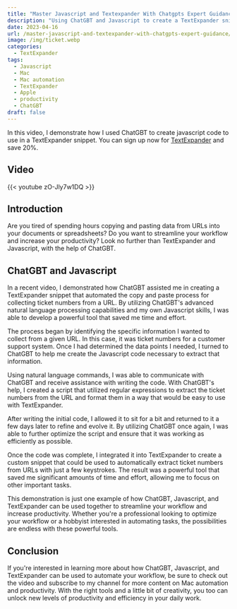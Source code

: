 ```yaml
---
title: "Master Javascript and Textexpander With Chatgpts Expert Guidance"
description: "Using ChatGBT and Javascript to create a TextExpander snippet"
date: 2023-04-16
url: /master-javascript-and-textexpander-with-chatgpts-expert-guidance/
image: /img/ticket.webp
categories:
  - TextExpander
tags:
  - Javascript
  - Mac
  - Mac automation
  - TextExpander
  - Apple
  - productivity
  - ChatGBT
draft: false
---
```


In this video, I  demonstrate how I used ChatGBT to create javascript code to use in a TextExpander snippet. You can sign up now for [TextExpander](https://shareasale.com/r.cfm?b=1244193&amp;u=2423013&amp;m=81274&amp;urllink=&amp;afftrack=) and save 20%.

## Video

{{< youtube zO-Jly7w1DQ >}}

## Introduction

Are you tired of spending hours copying and pasting data from URLs into your documents or spreadsheets? Do you want to streamline your workflow and increase your productivity? Look no further than TextExpander and Javascript, with the help of ChatGBT.

## ChatGBT and Javascript

In a recent video, I demonstrated how ChatGBT assisted me in creating a TextExpander snippet that automated the copy and paste process for collecting ticket numbers from a URL. By utilizing ChatGBT's advanced natural language processing capabilities and my own Javascript skills, I was able to develop a powerful tool that saved me time and effort.

The process began by identifying the specific information I wanted to collect from a given URL. In this case, it was ticket numbers for a customer support system. Once I had determined the data points I needed, I turned to ChatGBT to help me create the Javascript code necessary to extract that information.

Using natural language commands, I was able to communicate with ChatGBT and receive assistance with writing the code. With ChatGBT's help, I created a script that utilized regular expressions to extract the ticket numbers from the URL and format them in a way that would be easy to use with TextExpander.

After writing the initial code, I allowed it to sit for a bit and returned to it a few days later to refine and evolve it. By utilizing ChatGBT once again, I was able to further optimize the script and ensure that it was working as efficiently as possible.

Once the code was complete, I integrated it into TextExpander to create a custom snippet that could be used to automatically extract ticket numbers from URLs with just a few keystrokes. The result was a powerful tool that saved me significant amounts of time and effort, allowing me to focus on other important tasks.

This demonstration is just one example of how ChatGBT, Javascript, and TextExpander can be used together to streamline your workflow and increase productivity. Whether you're a professional looking to optimize your workflow or a hobbyist interested in automating tasks, the possibilities are endless with these powerful tools.

## Conclusion

If you're interested in learning more about how ChatGBT, Javascript, and TextExpander can be used to automate your workflow, be sure to check out the video and subscribe to my channel for more content on Mac automation and productivity. With the right tools and a little bit of creativity, you too can unlock new levels of productivity and efficiency in your daily work.